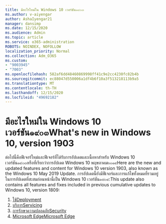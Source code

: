 ```yaml
---
title: มีอะไรใหม่ใน Windows 10 เวอร์ชัน๑๙๐๓
ms.author: v-aiyengar
author: AshaIyengar21
manager: dansimp
ms.date: 12/15/2020
ms.audience: Admin
ms.topic: article
ms.service: o365-administration
ROBOTS: NOINDEX, NOFOLLOW
localization_priority: Normal
ms.collection: Adm_O365
ms.custom:
- "9003945"
- "7003"
ms.openlocfilehash: 582af6dd48460869998ff41c9e2cc4230fc82b4b
ms.sourcegitcommit: ec88047d550006a1df4b6f10a3f513218113b9a5
ms.translationtype: MT
ms.contentlocale: th-TH
ms.lasthandoff: 12/15/2020
ms.locfileid: "49692182"
---
```

# <a name="whats-new-in-windows-10-version-1903"></a><span data-ttu-id="1479a-102">มีอะไรใหม่ใน Windows 10 เวอร์ชัน๑๙๐๓</span><span class="sxs-lookup"><span data-stu-id="1479a-102">What's new in Windows 10, version 1903</span></span>

<span data-ttu-id="1479a-103">ต่อไปนี้คือฟีเจอร์ใหม่และฟีเจอร์ที่ได้รับการอัปเดตและเนื้อหาสำหรับ Windows 10 เวอร์ชัน๑๙๐๓หรือที่เรียกว่าการอัปเดต Windows 10 พฤษภาคม๒๐๑๙</span><span class="sxs-lookup"><span data-stu-id="1479a-103">Here are the new and updated features and content for Windows 10 version 1903, also known as the Windows 10 May 2019 Update.</span></span> <span data-ttu-id="1479a-104">การอัปเดตนี้ยังมีฟีเจอร์และการแก้ไขทั้งหมดที่รวมอยู่ในการอัปเดตที่สะสมก่อนหน้านี้เป็น Windows 10 เวอร์ชัน๑๘๐๙:</span><span class="sxs-lookup"><span data-stu-id="1479a-104">This update also contains all features and fixes included in previous cumulative updates to Windows 10, version 1809:</span></span>

1. [<span data-ttu-id="1479a-105">ใช้</span><span class="sxs-lookup"><span data-stu-id="1479a-105">Deployment</span></span>](https://go.microsoft.com/fwlink/?linkid=2114296)
1. [<span data-ttu-id="1479a-106">บริการ</span><span class="sxs-lookup"><span data-stu-id="1479a-106">Servicing</span></span>](https://go.microsoft.com/fwlink/?linkid=2114493)
1. [<span data-ttu-id="1479a-107">การรักษาความปลอดภัย</span><span class="sxs-lookup"><span data-stu-id="1479a-107">Security</span></span>](https://go.microsoft.com/fwlink/?linkid=2114297)
1. [<span data-ttu-id="1479a-108">Microsoft Edge</span><span class="sxs-lookup"><span data-stu-id="1479a-108">Microsoft Edge</span></span>](https://go.microsoft.com/fwlink/?linkid=2114298)
